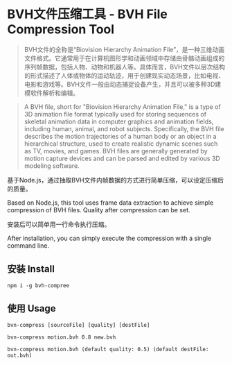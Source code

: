 # BVH文件压缩工具 - BVH File Compression Tool

> BVH文件的全称是“Biovision Hierarchy Animation File”，是一种三维动画文件格式。它通常用于在计算机图形学和动画领域中存储由骨骼动画组成的序列帧数据，包括人物、动物和机器人等。具体而言，BVH文件以层次结构的形式描述了人体或物体的运动轨迹，用于创建现实动态场景，比如电视、电影和游戏等。BVH文件一般由动态捕捉设备产生，并且可以被多种3D建模软件解析和编辑。

> A BVH file, short for "Biovision Hierarchy Animation File," is a type of 3D animation file format typically used for storing sequences of skeletal animation data in computer graphics and animation fields, including human, animal, and robot subjects. Specifically, the BVH file describes the motion trajectories of a human body or an object in a hierarchical structure, used to create realistic dynamic scenes such as TV, movies, and games. BVH files are generally generated by motion capture devices and can be parsed and edited by various 3D modeling software.


基于Node.js，通过抽取BVH文件内帧数据的方式进行简单压缩，可以设定压缩后的质量。

Based on Node.js, this tool uses frame data extraction to achieve simple compression of BVH files. Quality after compression can be set.

安装后可以简单用一行命令执行压缩。

After installation, you can simply execute the compression with a single command line.

## 安装 Install
```
npm i -g bvh-compree
```

## 使用 Usage
```
bvn-compress [sourceFile] [quality] [destFile]

bvn-compress motion.bvh 0.8 new.bvh

bvn-compress motion.bvh (default quality: 0.5) (default destFile: out.bvh)
```